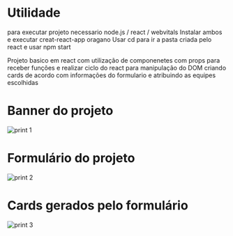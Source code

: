 # Utilidade
para executar projeto necessario node.js / react / webvitals
Instalar ambos e executar creat-react-app oragano
Usar cd para ir a pasta criada pelo react e usar npm start

Projeto basico em react com utilização de componenetes com props para receber funções e realizar ciclo do react para manipulação do DOM
criando cards de acordo com informações do formulario e atribuindo as equipes escolhidas 
 
 # Banner do projeto
![print 1](https://github.com/user-attachments/assets/78c0411e-936b-45b3-b883-48fd46247cd2)

# Formulário do projeto
![print 2](https://github.com/user-attachments/assets/1ccc3218-1d56-4ac2-bb6c-23e15f87e1da)

# Cards gerados pelo formulário
![print 3](https://github.com/user-attachments/assets/62991735-25ea-4327-b7df-6aa06a1acfab)
